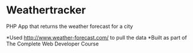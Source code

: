 # Weathertracker
PHP App that returns the weather forecast for a city

*Used http://www.weather-forecast.com/ to pull the data
*Built as part of The Complete Web Developer Course 

